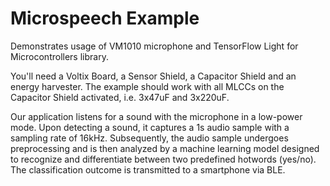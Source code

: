 # Microspeech Example

Demonstrates usage of VM1010 microphone and TensorFlow Light for Microcontrollers library.

You'll need a Voltix Board, a Sensor Shield, a Capacitor Shield and an energy harvester. The example should work with all MLCCs on the Capacitor Shield activated, i.e. 3x47uF and 3x220uF.

Our application listens for a sound with the microphone in a low-power mode. Upon detecting a sound, it captures a 1s audio sample with a sampling rate of 16kHz. Subsequently, the audio sample undergoes preprocessing and is then analyzed by a machine learning model designed to recognize and differentiate between two predefined hotwords (yes/no). The classification outcome is transmitted to a smartphone via BLE.